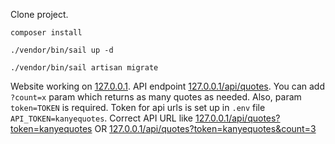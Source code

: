 Clone project.

`composer install`

`./vendor/bin/sail up -d`

`./vendor/bin/sail artisan migrate`

Website working on [127.0.0.1](127.0.0.1).
API endpoint [127.0.0.1/api/quotes](127.0.0.1/api/quotes). You can add `?count=x` param which returns as many quotes as needed. Also, param `token=TOKEN` is required.
Token for api urls is set up in `.env` file `API_TOKEN=kanyequotes`. Correct API URL like [127.0.0.1/api/quotes?token=kanyequotes](127.0.0.1/api/quotes?token=kanyequotes) OR [127.0.0.1/api/quotes?token=kanyequotes&count=3](127.0.0.1/api/quotes?token=kanyequotes&count=3)
